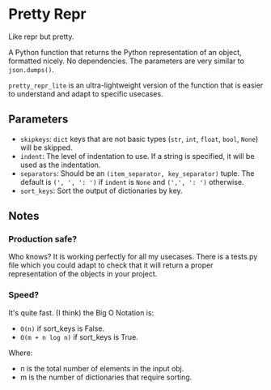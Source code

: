 # Pretty Repr
Like repr but pretty.

A Python function that returns the Python representation of an object, formatted nicely. No dependencies. The parameters are very similar to `json.dumps()`.

`pretty_repr_lite` is an ultra-lightweight version of the function that is easier to understand and adapt to specific usecases.

## Parameters
- ``skipkeys``: ``dict`` keys that are not basic types (``str``, ``int``, ``float``, ``bool``, ``None``) will be skipped.
- ``indent``: The level of indentation to use. If a string is specified, it will be used as the indentation.
- ``separators``: Should be an ``(item_separator, key_separator)`` tuple. The default is ``(', ', ': ')`` if ``indent`` is ``None`` and ``(',', ': ')`` otherwise.
- ``sort_keys``: Sort the output of dictionaries by key.

## Notes
### Production safe?
Who knows? It is working perfectly for all my usecases. There is a tests.py file which you could adapt to check that it will return a proper representation of the objects in your project.
### Speed?
It's quite fast. (I think) the Big O Notation is:
- `O(n)` if sort_keys is False.
- `O(m + n log n)` if sort_keys is True.

Where:
- n is the total number of elements in the input obj.
- m is the number of dictionaries that require sorting.
